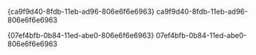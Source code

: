 {ca9f9d40-8fdb-11eb-ad96-806e6f6e6963} 
ca9f9d40-8fdb-11eb-ad96-806e6f6e6963

{07ef4bfb-0b84-11ed-abe0-806e6f6e6963}
07ef4bfb-0b84-11ed-abe0-806e6f6e6963
